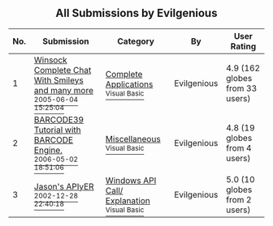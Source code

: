 ﻿<div align="center">

## All Submissions by Evilgenious

</div>

No.  | Submission | Category | By   | User Rating
---- | ---------- | -------- | ---- | -----------
1 | [Winsock Complete Chat With Smileys and many more<br /><sup>2005-06-04 15:25:04</sup>](https://github.com/Planet-Source-Code/evilgenious-winsock-complete-chat-with-smileys-and-many-more__1-60897) | [Complete Applications<br /><sup>Visual Basic</sup>](../ByCategory/complete-applications__1-27.md) | Evilgenious | 4.9 (162 globes from 33 users)
2 | [BARCODE39 Tutorial with BARCODE Engine\.<br /><sup>2006-05-02 18:51:06</sup>](https://github.com/Planet-Source-Code/evilgenious-barcode39-tutorial-with-barcode-engine__1-65192) | [Miscellaneous<br /><sup>Visual Basic</sup>](../ByCategory/miscellaneous__1-1.md) | Evilgenious | 4.8 (19 globes from 4 users)
3 | [Jason's APIyER<br /><sup>2002-12-28 22:40:18</sup>](https://github.com/Planet-Source-Code/evilgenious-jason-s-apiyer__1-64326) | [Windows API Call/ Explanation<br /><sup>Visual Basic</sup>](../ByCategory/windows-api-call-explanation__1-39.md) | Evilgenious | 5.0 (10 globes from 2 users)

